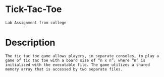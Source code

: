# Tick-Tac-Toe
	Lab Assignment from college

# Description
	The tic tac toe game allows players, in separate consoles, to play a game of tic tac toe with a board size of “n x n”; where “n” is initialized with the executable file. The game utilizes a shared memory array that is accessed by two separate files.